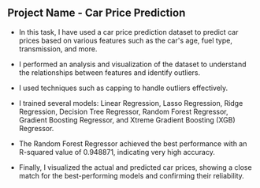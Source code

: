 ## **Project Name** - Car Price Prediction 


* In this task, I have used a car price prediction dataset to predict car prices based on various features such as the car's age, fuel type, transmission, and more.

* I performed an analysis and visualization of the dataset to understand the relationships between features and identify outliers. 
* I used techniques such as capping to handle outliers effectively.

* I trained several models: Linear Regression, Lasso Regression, Ridge Regression, Decision Tree Regressor, Random Forest Regressor, Gradient Boosting Regressor, and Xtreme Gradient Boosting (XGB) Regressor.

* The Random Forest Regressor achieved the best performance with an R-squared value of 0.948871, indicating very high accuracy.


* Finally, I visualized the actual and predicted car prices, showing a close match for the best-performing models and confirming their reliability.
